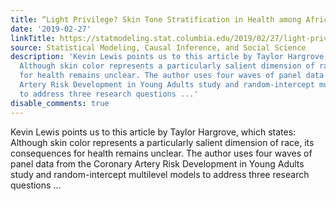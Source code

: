 ```yaml
---
title: “Light Privilege? Skin Tone Stratification in Health among African Americans”
date: '2019-02-27'
linkTitle: https://statmodeling.stat.columbia.edu/2019/02/27/light-privilege-skin-tone-stratification-in-health-among-african-americans/
source: Statistical Modeling, Causal Inference, and Social Science
description: 'Kevin Lewis points us to this article by Taylor Hargrove, which states:
  Although skin color represents a particularly salient dimension of race, its consequences
  for health remains unclear. The author uses four waves of panel data from the Coronary
  Artery Risk Development in Young Adults study and random-intercept multilevel models
  to address three research questions ...'
disable_comments: true
---
```

Kevin Lewis points us to this article by Taylor Hargrove, which states: Although skin color represents a particularly salient dimension of race, its consequences for health remains unclear. The author uses four waves of panel data from the Coronary Artery Risk Development in Young Adults study and random-intercept multilevel models to address three research questions ...